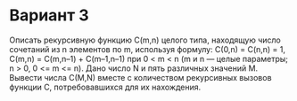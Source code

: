 # Вариант 3
Описать рекурсивную функцию C(m,n) целого типа, находящую число сочетаний
из n элементов по m, используя формулу: C(0,n) = C(n,n) = 1, C(m,n) = C(m,n–1) +
C(m–1,n–1) при 0 < m < n (m и n — целые параметры; n > 0, 0 <= m <= n). Дано
число N и пять различных значений M. Вывести числа C(M,N) вместе с
количеством рекурсивных вызовов функции C, потребовавшихся для их
нахождения.
